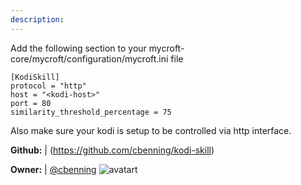 ```yaml
---
description: 
---
```

Add the following section to your mycroft-core/mycroft/configuration/mycroft.ini file
```
[KodiSkill]
protocol = "http"
host = "<kodi-host>"
port = 80
similarity_threshold_percentage = 75
```

Also make sure your kodi is setup to be controlled via http interface.

**Github:** | (https://github.com/cbenning/kodi-skill)

**Owner:** | [@cbenning](https://github.com/cbenning) ![avatart](https://avatars3.githubusercontent.com/u/153700?v=4)

